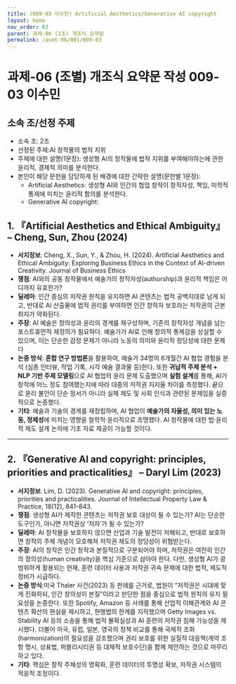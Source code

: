 ```yaml
---
title: (009-03 이수민) Artificial Aesthetics/Generative AI copyright
layout: home
nav_order: 03
parent: 과제-06 (1조) 개조식 요약문
permalink: /asmt-06/001/009-03
---
```


# 과제-06 (조별) 개조식 요약문 작성 009-03 이수민 

## 소속 조/선정 주제

- 소속 조: 2조
- 선정된 주제:AI 창작물의 법적 지위 
- 주제에 대한 설명(1문장):  생성형 AI의 창작물에 법적 지위를 부여해야하는에 관한 윤리적, 경제적 의미를 분석한다.
- 본인이 해당 문헌을 담당하게 된 배경에 대한 간략한 설명(문헌별 1문장):  
  - Artificial Aesthetics: 생성형 AI와 인간의 협업 창작이 창작자성, 책임, 미학적 통제에 미치는 윤리적 함의를 분석한다.
  - Generative AI copyright: 

## 1. 『Artificial Aesthetics and Ethical Ambiguity』 – Cheng, Sun, Zhou (2024)

- **서지정보**: Cheng, X., Sun, Y., & Zhou, H. (2024). Artificial Aesthetics and Ethical Ambiguity: Exploring Business Ethics in the Context of AI-driven Creativity. Journal of Business Ethics
- **쟁점**: AI와의 공동 창작물에서 예술가의 창작자성(authorship)과 윤리적 책임은 어디까지 유효한가?  
- **딜레마**: 인간 중심의 저작권 원칙을 유지하면 AI 콘텐츠는 법적 공백지대로 남게 되고, 반대로 AI 산출물에 법적 권리를 부여하면 인간 창작자 보호라는 저작권의 근본 취지가 약화된다.  
- **주장**: AI 예술은 창의성과 윤리의 경계를 재구성하며, 기존의 창작자성 개념을 넘는 포스트휴먼적 재정의가 필요하다.
예술가가 AI로 인해 창의적 통제감을 상실할 수 있으며, 이는 단순한 감정 문제가 아니라 노동의 의미와 윤리적 정당성에 대한 문제다  
- **논증 방식**: **혼합 연구 방법론**을 활용하여, 예술가 34명의 6개월간 AI 협업 경험을 분석 (심층 인터뷰, 작업 기록, 시각 예술 결과물 등)한다. 또한 **귀납적 주제 분석 + NLP 기반 주제 모델링**으로 AI 협업의 윤리 문제 도출했으며 **실험 설계**를 통해, AI가 창작에 어느 정도 참여했는지에 따라 대중의 저작권 지지율 차이를 측정했다. 끝으로 윤리 불안이 단순 정서가 아니라 실제 제도 및 사회 인식과 관련된 문제임을 실증적으로 논증했다. 
- **기타**: 예술과 기술의 경계를 재정립하며, AI 협업이 **예술가의 자율성, 의미 있는 노동, 정체성**에 미치는 영향을 철학적·윤리적으로 조명했다. AI 창작물에 대한 법·윤리적 제도 설계 논의에 기초 자료 제공이 가능할 것이다.
---

## 2. 『Generative AI and copyright: principles, priorities and practicalities』 – Daryl Lim (2023)

- **서지정보**: Lim, D. (2023). Generative AI and copyright: principles, priorities and practicalities. Journal of Intellectual Property Law & Practice, 18(12), 841–843.
- **쟁점**: 생성형 AI가 제작한 콘텐츠는 저작권 보호 대상이 될 수 있는가? AI는 단순한 도구인가, 아니면 저작권상 ‘저자’가 될 수 있는가? 
- **딜레마**: AI 창작물을 보호하지 않으면 산업과 기술 발전이 저해되고, 반대로 보호하면 창작의 주체 개념이 모호해져 저작권 제도의 정당성이 위협받는다. 
- **주장**: AI의 창작은 인간 창작과 본질적으로 구분되어야 하며, 저작권은 여전히 인간의 창의성(human creativity)을 핵심 기준으로 삼아야 한다. 다만, 생성형 AI가 광범위하게 활용되는 현재, 훈련 데이터 사용과 저작권 귀속 문제에 대한 법적, 제도적 정비가 시급하다. 
- **논증 방식**:미국 Thaler 사건(2023) 등 판례를 근거로, 법원이 “저작권은 시대에 맞게 진화하되, 인간 창의성이 본질”이라고 판단한 점을 중심으로 법적 원칙의 유지 필요성을 논증한다. 또한 Spotify, Amazon 등 사례를 통해 산업적 이해관계와 AI 콘텐츠 확산의 현실을 제시하고, 현행법의 한계를 지적했으며 Getty Images vs. Stability AI 등의 소송을 통해 법적 불확실성과 AI 훈련의 저작권 침해 가능성을 제시했다. 더불어 미국, 유럽, 일본, 영국의 정책 비교를 통해 국제적 조화(harmonization)의 필요성을 강조했으며 권리 보호를 위한 실질적 대응책(계약 조항 명시, 상표법, 퍼블리시티권 등 대체적 보호수단)을 함께 제안하는 것으로 마무리하고 있다.
- **기타**: 핵심은 창작 주체성의 명확화, 훈련 데이터의 투명성 확보, 저작권 시스템의 적응적 조정이다.


